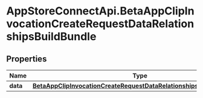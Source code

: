 # AppStoreConnectApi.BetaAppClipInvocationCreateRequestDataRelationshipsBuildBundle

## Properties

Name | Type | Description | Notes
------------ | ------------- | ------------- | -------------
**data** | [**BetaAppClipInvocationCreateRequestDataRelationshipsBuildBundleData**](BetaAppClipInvocationCreateRequestDataRelationshipsBuildBundleData.md) |  | 


